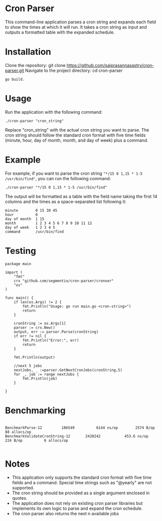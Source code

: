 # Cron Parser
This command-line application parses a cron string and expands each field to show the times at which it will run. It takes a cron string as input and outputs a formatted table with the expanded schedule.

# Installation
Clone the repository: git clone https://github.com/saiprasannasastry/cron-parser.git
Navigate to the project directory: cd cron-parser

```
go build.
```

# Usage
Run the application with the following command:

```
./cron-parser "cron_string"
```

Replace "cron_string" with the actual cron string you want to parse. The cron string should follow the standard cron format with five time fields (minute, hour, day of month, month, and day of week) plus a command.

# Example
For example, if you want to parse the cron string `"*/15 0 1,15 * 1-5 /usr/bin/find"`, you can run the following command:

```
./cron-parser "*/15 0 1,15 * 1-5 /usr/bin/find"
```
The output will be formatted as a table with the field name taking the first 14 columns and the times as a space-separated list following it:

```
minute        0 15 30 45
hour          0
day of month  1 15
month         1 2 3 4 5 6 7 8 9 10 11 12
day of week   1 2 3 4 5
command       /usr/bin/find
```

# Testing
```
package main

import (
	"fmt"
	crx "github.com/segmentio/cron-parser/cronxer"
	"os"
)

func main() {
	if len(os.Args) != 2 {
		fmt.Println("Usage: go run main.go <cron-string>")
		return
	}

	cronString := os.Args[1]
	parser := crx.New()
	output, err := parser.Parse(cronString)
	if err != nil {
		fmt.Println("Error:", err)
		return
	}

	fmt.Println(output)

    //next 5 jobs
	nextJobs, _ :=parser.GetNextCronJobs(cronString,5)
	for _, job := range nextJobs {
		fmt.Println(job)
	}

}
```
# Benchmarking
```

BenchmarkParse-12    	  186549	      6144 ns/op	    2574 B/op	      88 allocs/op
BenchmarkValidateCronString-12    	 2420242	       453.6 ns/op	     224 B/op	       6 allocs/op


```
# Notes
- This application only supports the standard cron format with five time fields and a command. Special time strings such as "@yearly" are not supported.
- The cron string should be provided as a single argument enclosed in quotes.
- The application does not rely on existing cron parser libraries but implements its own logic to parse and expand the cron schedule.
- The cron parser also returns the next n available jobs
